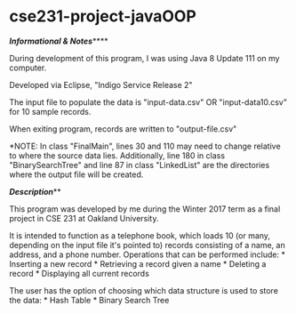 # cse231-project-javaOOP

*******************Informational & Notes***********************

During development of this program, I was using Java 8 Update 111 on my computer.

Developed via Eclipse, "Indigo Service Release 2"


The input file to populate the data is "input-data.csv"
	OR "input-data10.csv" for 10 sample records.
	
When exiting program, records are written to "output-file.csv"
	
*NOTE: In class "FinalMain", lines 30 and 110 may need to change relative to where the
	source data lies.
	Additionally, line 180 in class "BinarySearchTree" and line 87 in class "LinkedList"
	are the directories where the output file will be created.


*************************Description***************************

This program was developed by me during the Winter 2017 term as a final project in CSE
231 at Oakland University.

It is intended to function as a telephone book, which loads 10 (or many, depending on the
input file it's pointed to) records consisting of a name, an address, and a phone number.
Operations that can be performed include:
	* Inserting a new record
	* Retrieving a record given a name
	* Deleting a record
	* Displaying all current records
	
The user has the option of choosing which data structure is used to store the data:
	* Hash Table
	* Binary Search Tree
